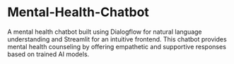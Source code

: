 # Mental-Health-Chatbot
A mental health chatbot built using Dialogflow for natural language understanding and Streamlit for an intuitive frontend. This chatbot provides mental health counseling by offering empathetic and supportive responses based on trained AI models.
